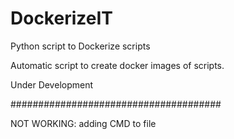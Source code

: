 # DockerizeIT
Python script to Dockerize scripts

Automatic script to create docker images of scripts.


Under Development

######################################

NOT WORKING:
adding CMD to file 

